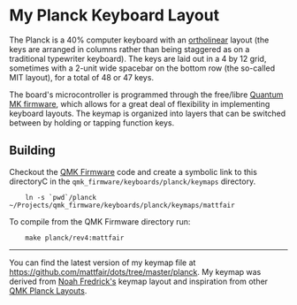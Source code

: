 # My Planck Keyboard Layout

The Planck is a 40% computer keyboard with an [ortholinear][olkb] layout
(the keys are arranged in columns rather than being staggered as on a traditional typewriter keyboard).
The keys are laid out in a 4 by 12 grid, sometimes with a 2-unit wide spacebar on the bottom row (the so-called MIT layout), for a total of 48 or 47 keys.

The board's microcontroller is programmed through the free/libre [Quantum MK firmware][qmk], which allows for a great
deal of flexibility in implementing keyboard layouts. The keymap is organized into layers that can be switched between
by holding or tapping function keys.

[olkb]: https://olkb.com/reference/primer/
[qmk]: https://github.com/qmk/qmk_firmware

## Building
Checkout the [QMK Firmware][qmk] code and create a symbolic link to this directoryC in the `qmk_firmware/keyboards/planck/keymaps` directory.

```
    ln -s `pwd`/planck ~/Projects/qmk_firmware/keyboards/planck/keymaps/mattfair
```

To compile from the QMK Firmware directory run:
```
    make planck/rev4:mattfair
```

----------

You can find the latest version of my keymap file at <https://github.com/mattfair/dots/tree/master/planck>.
My keymap was derived from [Noah Fredrick's][noahfrederick] keymap layout and inspiration from other [QMK Planck Layouts][qmk_plank_layouts].

[qmk_plank_layouts]: https://github.com/qmk/qmk_firmware/tree/master/keyboards/planck
[noahfrederick]:https://github.com/noahfrederick/dots/tree/master/planck> 
